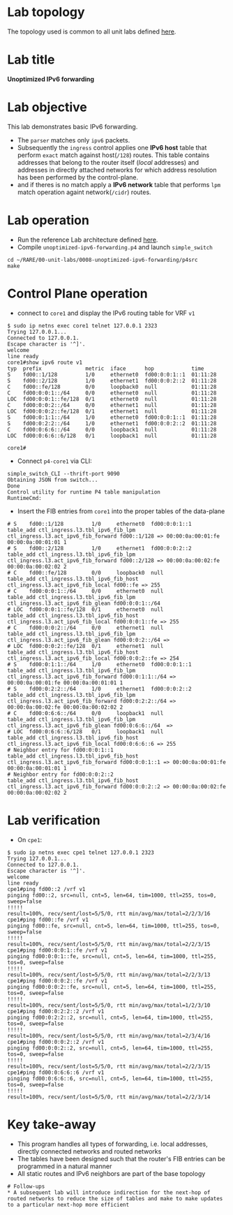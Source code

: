 # Lab topology
The topology used is common to all unit labs defined [here](https://github.com/frederic-loui/RARE/tree/master/00-unit-labs/0000-topology).
# Lab title
**Unoptimized IPv6 forwarding**
# Lab objective
This lab demonstrates basic IPv6 forwarding.
* The `parser` matches only `ipv6` packets.
* Subsequently the `ingress` control applies one **IPv6 host** table that perform `exact` match against host(`/128`) routes. This table contains
addresses that belong to the router itself (_local_ addresses) and addresses in directly attached networks for which address resolution has been
performed by the control-plane.
* and if theres is no match apply a **IPv6 network** table that performs `lpm` match operation againt network(`/cidr`) routes.

# Lab operation
* Run the reference Lab architecture defined [here](https://github.com/frederic-loui/RARE/tree/master/00-unit-labs/0000-topology).
* Compile `unoptimized-ipv6-forwarding.p4` and launch `simple_switch`
```
cd ~/RARE/00-unit-labs/0008-unoptimized-ipv6-forwarding/p4src
make
```

# Control Plane operation
* connect to `core1` and display the IPv6 routing table for VRF `v1`
```
$ sudo ip netns exec core1 telnet 127.0.0.1 2323
Trying 127.0.0.1...
Connected to 127.0.0.1.
Escape character is '^]'.
welcome
line ready
core1#show ipv6 route v1                                                                                                          
typ  prefix              metric  iface      hop            time
S    fd00::1/128         1/0     ethernet0  fd00:0:0:1::1  01:11:28
S    fd00::2/128         1/0     ethernet1  fd00:0:0:2::2  01:11:28
C    fd00::fe/128        0/0     loopback0  null           01:11:28
C    fd00:0:0:1::/64     0/0     ethernet0  null           01:11:28
LOC  fd00:0:0:1::fe/128  0/1     ethernet0  null           01:11:28
C    fd00:0:0:2::/64     0/0     ethernet1  null           01:11:28
LOC  fd00:0:0:2::fe/128  0/1     ethernet1  null           01:11:28
S    fd00:0:1:1::/64     1/0     ethernet0  fd00:0:0:1::1  01:11:28
S    fd00:0:2:2::/64     1/0     ethernet1  fd00:0:0:2::2  01:11:28
C    fd00:0:6:6::/64     0/0     loopback1  null           01:11:28
LOC  fd00:0:6:6::6/128   0/1     loopback1  null           01:11:28

core1# 
```
* Connect `p4-core1` via CLI:
```
simple_switch_CLI --thrift-port 9090
Obtaining JSON from switch...
Done
Control utility for runtime P4 table manipulation
RuntimeCmd:
```
* Insert the FIB entries from `core1` into the proper tables of the data-plane
```
# S    fd00::1/128         1/0     ethernet0  fd00:0:0:1::1
table_add ctl_ingress.l3.tbl_ipv6_fib_lpm ctl_ingress.l3.act_ipv6_fib_forward fd00::1/128 => 00:00:0a:00:01:fe 00:00:0a:00:01:01 1
# S    fd00::2/128         1/0     ethernet1  fd00:0:0:2::2
table_add ctl_ingress.l3.tbl_ipv6_fib_lpm ctl_ingress.l3.act_ipv6_fib_forward fd00::2/128 => 00:00:0a:00:02:fe 00:00:0a:00:02:02 2
# C    fd00::fe/128        0/0     loopback0  null
table_add ctl_ingress.l3.tbl_ipv6_fib_host ctl_ingress.l3.act_ipv6_fib_local fd00::fe => 255
# C    fd00:0:0:1::/64     0/0     ethernet0  null
table_add ctl_ingress.l3.tbl_ipv6_fib_lpm ctl_ingress.l3.act_ipv6_fib_glean fd00:0:0:1::/64
# LOC  fd00:0:0:1::fe/128  0/1     ethernet0  null
table_add ctl_ingress.l3.tbl_ipv6_fib_host ctl_ingress.l3.act_ipv6_fib_local fd00:0:0:1::fe => 255
# C    fd00:0:0:2::/64     0/0     ethernet1  null
table_add ctl_ingress.l3.tbl_ipv6_fib_lpm ctl_ingress.l3.act_ipv6_fib_glean fd00:0:0:2::/64 =>
# LOC  fd00:0:0:2::fe/128  0/1     ethernet1  null
table_add ctl_ingress.l3.tbl_ipv6_fib_host ctl_ingress.l3.act_ipv6_fib_local fd00:0:0:2::fe => 254
# S    fd00:0:1:1::/64     1/0     ethernet0  fd00:0:0:1::1
table_add ctl_ingress.l3.tbl_ipv6_fib_lpm ctl_ingress.l3.act_ipv6_fib_forward fd00:0:1:1::/64 => 00:00:0a:00:01:fe 00:00:0a:00:01:01 1
# S    fd00:0:2:2::/64     1/0     ethernet1  fd00:0:0:2::2
table_add ctl_ingress.l3.tbl_ipv6_fib_lpm ctl_ingress.l3.act_ipv6_fib_forward fd00:0:2:2::/64 => 00:00:0a:00:02:fe 00:00:0a:00:02:02 2
# C    fd00:0:6:6::/64     0/0     loopback1  null
table_add ctl_ingress.l3.tbl_ipv6_fib_lpm ctl_ingress.l3.act_ipv6_fib_glean fd00:0:6:6::/64  =>
# LOC  fd00:0:6:6::6/128   0/1     loopback1  null
table_add ctl_ingress.l3.tbl_ipv6_fib_host ctl_ingress.l3.act_ipv6_fib_local fd00:0:6:6::6 => 255
# Neighbor entry for fd00:0:0:1::1
table_add ctl_ingress.l3.tbl_ipv6_fib_host ctl_ingress.l3.act_ipv6_fib_forward fd00:0:0:1::1 => 00:00:0a:00:01:fe 00:00:0a:00:01:01 1
# Neighbor entry for fd00:0:0:2::2
table_add ctl_ingress.l3.tbl_ipv6_fib_host ctl_ingress.l3.act_ipv6_fib_forward fd00:0:0:2::2 => 00:00:0a:00:02:fe 00:00:0a:00:02:02 2
```

# Lab verification
* On `cpe1`:
```
$ sudo ip netns exec cpe1 telnet 127.0.0.1 2323
Trying 127.0.0.1...
Connected to 127.0.0.1.
Escape character is '^]'.
welcome
line ready
cpe1#ping fd00::2 /vrf v1                                                                                                         
pinging fd00::2, src=null, cnt=5, len=64, tim=1000, ttl=255, tos=0, sweep=false
!!!!!
result=100%, recv/sent/lost=5/5/0, rtt min/avg/max/total=2/2/3/16
cpe1#ping fd00::fe /vrf v1                                                                                                        
pinging fd00::fe, src=null, cnt=5, len=64, tim=1000, ttl=255, tos=0, sweep=false
!!!!!
result=100%, recv/sent/lost=5/5/0, rtt min/avg/max/total=2/2/3/15
cpe1#ping fd00:0:0:1::fe /vrf v1                                                                                                  
pinging fd00:0:0:1::fe, src=null, cnt=5, len=64, tim=1000, ttl=255, tos=0, sweep=false
!!!!!
result=100%, recv/sent/lost=5/5/0, rtt min/avg/max/total=2/2/3/13
cpe1#ping fd00:0:0:2::fe /vrf v1                                                                                                  
pinging fd00:0:0:2::fe, src=null, cnt=5, len=64, tim=1000, ttl=255, tos=0, sweep=false
!!!!!
result=100%, recv/sent/lost=5/5/0, rtt min/avg/max/total=1/2/3/10
cpe1#ping fd00:0:2:2::2 /vrf v1                                                                                                   
pinging fd00:0:2:2::2, src=null, cnt=5, len=64, tim=1000, ttl=255, tos=0, sweep=false
!!!!!
result=100%, recv/sent/lost=5/5/0, rtt min/avg/max/total=2/3/4/16
cpe1#ping fd00:0:0:2::2 /vrf v1                                                                                                   
pinging fd00:0:0:2::2, src=null, cnt=5, len=64, tim=1000, ttl=255, tos=0, sweep=false
!!!!!
result=100%, recv/sent/lost=5/5/0, rtt min/avg/max/total=2/2/3/15
cpe1#ping fd00:0:6:6::6 /vrf v1                                                                                                   
pinging fd00:0:6:6::6, src=null, cnt=5, len=64, tim=1000, ttl=255, tos=0, sweep=false
!!!!!
result=100%, recv/sent/lost=5/5/0, rtt min/avg/max/total=2/2/3/14
```
# Key take-away
* This program handles all types of forwarding, i.e. local addresses, directly connected networks and routed networks
* The tables have been designed such that the router's FIB entries can be programmed in a natural manner
* All static routes and IPv6 neighbors are part of the base topology
```
# Follow-ups
* A subsequent lab will introduce indirection for the next-hop of routed networks to reduce the size of tables and make to make updates to a particular next-hop more efficient
